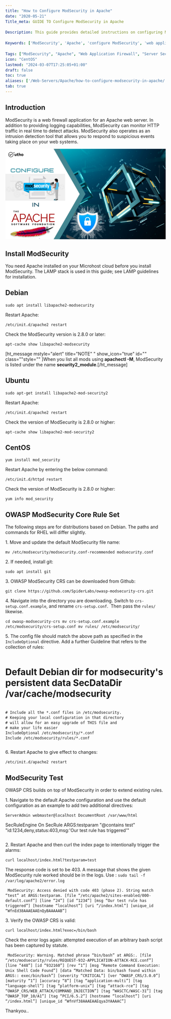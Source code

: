 ```yaml
---
title: "How to Configure ModSecurity in Apache"
date: "2020-05-21"
Title_meta: GUIDE TO Configure ModSecurity in Apache

Description: This guide provides detailed instructions on configuring ModSecurity in Apache. Learn how to set up and enable ModSecurity, a powerful web application firewall, to protect your Apache server from various web-based attacks and vulnerabilities.

Keywords: ['ModSecurity', 'Apache', 'configure ModSecurity', 'web application firewall', 'server security']

Tags: ["ModSecurity", "Apache", "Web Application Firewall", "Server Security"]
icon: "CentOS"
lastmod: "2024-03-07T17:25:05+01:00"
draft: false
toc: true
aliases: ['/Web-Servers/Apache/how-to-configure-modsecurity-in-apache/']
tab: true
---
```


## Introduction

ModSecurity is a web firewall application for an Apache web server. In addition to providing logging capabilities, ModSecurity can monitor HTTP traffic in real time to detect attacks. ModSecurity also operates as an intrusion detection tool that allows you to respond to suspicious events taking place on your web systems.

![](images/How-to-Configure-ModSecurity-in-Apache_utho.jpg)

## Install ModSecurity

You need Apache installed on your Microhost cloud before you install ModSecurity. The LAMP stack is used in this guide; see LAMP guidelines for installation.

## Debian

```
sudo apt install libapache2-modsecurity
```

Restart Apache:

```
/etc/init.d/apache2 restart
```

Check the ModSecurity version is 2.8.0 or later:

```
apt-cache show libapache2-modsecurity
```

\[ht\_message mstyle="alert" title="NOTE" " show\_icon="true" id="" class=""style="" \]When you list all mods using **apachectl -M**, ModSecurity is listed under the name **security2\_module**.\[/ht\_message\]

## Ubuntu

```
sudo apt-get install libapache2-mod-security2
```

Restart Apache:

```
/etc/init.d/apache2 restart
```

Check the version of ModSecurity is 2.8.0 or higher:

```
apt-cache show libapache2-mod-security2
```

## CentOS

```
yum install mod_security
```

Restart Apache by entering the below command:

```
/etc/init.d/httpd restart
```

Check the version of ModSecurity is 2.8.0 or higher:

```
yum info mod_security
```

## OWASP ModSecurity Core Rule Set

The following steps are for distributions based on Debian. The paths and commands for RHEL will differ slightly.

1\. Move and update the default ModSecurity file name:

```
mv /etc/modsecurity/modsecurity.conf-recommended modsecurity.conf
```

2\. If needed, install git:

```
sudo apt install git
```

3\. OWASP ModSecurity CRS can be downloaded from Github:

```
git clone https://github.com/SpiderLabs/owasp-modsecurity-crs.git
```

4\. Navigate into the directory you are downloading. Switch to `crs-setup.conf.example`, and rename `crs-setup.conf`.  Then pass the `rules/`  likewise.

```
cd owasp-modsecurity-crs mv crs-setup.conf.example /etc/modsecurity/crs-setup.conf mv rules/ /etc/modsecurity/
```

5\. The config file should match the above path as specified in the `IncludeOptional` directive. Add a further Guideline that refers to the collection of rules:

```file {title="etc/apache2/mods-available/security2.conf" lang="aconf"}
```
# Default Debian dir for modsecurity's persistent data SecDataDir /var/cache/modsecurity

```

```
    # Include all the *.conf files in /etc/modsecurity.
    # Keeping your local configuration in that directory
    # will allow for an easy upgrade of THIS file and
    # make your life easier
    IncludeOptional /etc/modsecurity/*.conf
    Include /etc/modsecurity/rules/*.conf
```
```

6\. Restart Apache to give effect to changes:

```
/etc/init.d/apache2 restart
```

## ModSecurity Test

OWASP CRS builds on top of ModSecurity in order to extend existing rules.

1\. Navigate to the default Apache configuration and use the default configuration as an example to add two additional directives:

```file {title="/etc/apache2/sites-available/000-default.conf" lang="aconf"}
ServerAdmin webmaster@localhost DocumentRoot /var/www/html

```

SecRuleEngine On
SecRule ARGS:testparam "@contains test" "id:1234,deny,status:403,msg:'Our test rule has triggered'"
```
```

2\. Restart Apache and then curl the index page to intentionally trigger the alarms:

```
curl localhost/index.html?testparam=test
```

The response code is set to be 403. A message that shows the given ModSecurity rule worked should be in the logs. Use : `sudo tail -f /var/log/apache2/error.log`

```
 ModSecurity: Access denied with code 403 (phase 2). String match “test” at ARGS:testparam. [file “/etc/apache2/sites-enabled/000-default.conf”] [line “24”] [id “1234”] [msg “Our test rule has triggered”] [hostname “localhost”] [uri “/index.html”] [unique_id “WfnEd38AAAEAAEnQyBAAAAAB”]
```

3\. Verify the OWASP CRS is valid:

```
curl localhost/index.html?exec=/bin/bash
```

Check the error logs again: attempted execution of an arbitrary bash script has been captured by statute.

```
 ModSecurity: Warning. Matched phrase “bin/bash” at ARGS:. [file “/etc/modsecurity/rules/REQUEST-932-APPLICATION-ATTACK-RCE.conf”] [line “448”] [id “932160”] [rev “1”] [msg “Remote Command Execution: Unix Shell Code Found”] [data “Matched Data: bin/bash found within ARGS:: exec/bin/bash”] [severity “CRITICAL”] [ver “OWASP_CRS/3.0.0”] [maturity “1”] [accuracy “8”] [tag “application-multi”] [tag “language-shell”] [tag “platform-unix”] [tag “attack-rce”] [tag “OWASP_CRS/WEB_ATTACK/COMMAND_INJECTION”] [tag “WASCTC/WASC-31”] [tag “OWASP_TOP_10/A1”] [tag “PCI/6.5.2”] [hostname “localhost”] [uri “/index.html”] [unique_id “WfnVf38AAAEAAEqya3YAAAAC”]
```

Thankyou..
